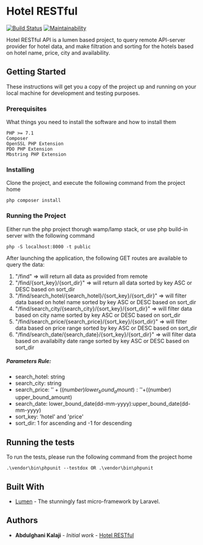 # Hotel RESTful 
[![Build Status](https://travis-ci.org/akalajee/hotel-restful.svg?branch=master)](https://travis-ci.org/akalajee/hotel-restful)
[![Maintainability](https://api.codeclimate.com/v1/badges/171c260f3c7c9ddae906/maintainability)](https://codeclimate.com/github/akalajee/hotel-restful/maintainability)

Hotel RESTful API is a lumen based project, to query remote API-server provider for hotel data, and make filtration and sorting for the hotels based on hotel name, price, city and availability.

## Getting Started

These instructions will get you a copy of the project up and running on your local machine for development and testing purposes.

### Prerequisites

What things you need to install the software and how to install them

```
PHP >= 7.1
Composer
OpenSSL PHP Extension
PDO PHP Extension
Mbstring PHP Extension
```

### Installing

Clone the project, and execute the following command from the project home

```
php composer install
```

### Running the Project

Either run the php project thorugh wamp/lamp stack, or use php build-in server with the following command

```
php -S localhost:8000 -t public
```

After launching the application, the following GET routes are available to query the data:

1. "/find" => will return all data as provided from remote 
2. "/find/{sort_key}/{sort_dir}" => will return all data sorted by key ASC or DESC based on sort_dir
3. "/find/search_hotel/{search_hotel}/{sort_key}/{sort_dir}" => will filter data based on hotel name sorted by key ASC or DESC based on sort_dir
4. "/find/search_city/{search_city}/{sort_key}/{sort_dir}" => will filter data based on city name sorted by key ASC or DESC based on sort_dir
5. "/find/search_price/{search_price}/{sort_key}/{sort_dir}" => will filter data based on price range sorted by key ASC or DESC based on sort_dir
6. "/find/search_date/{search_date}/{sort_key}/{sort_dir}" => will filter data based on availabilty date range sorted by key ASC or DESC based on sort_dir

##### Parameters Rule:
- search_hotel: string
- search_city: string
- search_price: '$'+((number) lower_bound_amount):'$'+((number) upper_bound_amount)
- search_date: lower_bound_date(dd-mm-yyyy):upper_bound_date(dd-mm-yyyy)
- sort_key: 'hotel' and 'price'
- sort_dir: 1 for ascending and -1 for descending

## Running the tests

To run the tests, please run the following command from the project home

```
.\vendor\bin\phpunit --testdox OR .\vendor\bin\phpunit
```

## Built With

* [Lumen](https://lumen.laravel.com/) - The stunningly fast micro-framework by Laravel.

## Authors

* **Abdulghani Kalaji** - *Initial work* - [Hotel RESTful](https://github.com/akalajee/hotel-restful)
